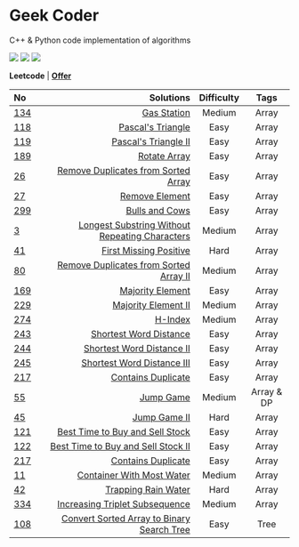 # Geek Coder

C++ & Python code implementation of algorithms

![](https://img.shields.io/badge/language-C%2B%2B-green) ![](https://img.shields.io/badge/language-Python-red) ![](https://img.shields.io/badge/thinking-cool-yellow)

**Leetcode** | **[Offer](https://github.com/gmlyytt-YANG/algorithm/blob/master/miscellaneous/offer.md)**



| No | Solutions | Difficulty | Tags | 
| :------| ------: | :------: |:------: |
| [134](https://leetcode.com/problems/gas-station/description/) | [Gas Station](https://github.com/gmlyytt-YANG/algorithm/blob/master/tutorial/leetcode_134.%20Gas%20Station.md) | Medium |Array|
| [118](https://leetcode.com/problems/pascals-triangle/description/) | [Pascal's Triangle](https://github.com/gmlyytt-YANG/algorithm/blob/master/tutorial/leetcode_118.%20Pascal's%20Triangle.md) | Easy | Array|
| [119](https://leetcode.com/problems/pascals-triangle-ii/description/) | [Pascal's Triangle II](https://github.com/gmlyytt-YANG/algorithm/blob/master/tutorial/leetcode_119.%20Pascal's%20Triangle%20II.md) | Easy | Array |
| [189](https://leetcode.com/problems/rotate-array/description/)| [Rotate Array](https://github.com/gmlyytt-YANG/algorithm/blob/master/tutorial/leetcode_189.%20Rotate%20Array.md) | Easy | Array|
| [26](https://leetcode.com/problems/remove-duplicates-from-sorted-array/description/)| [Remove Duplicates from Sorted Array](https://github.com/gmlyytt-YANG/algorithm/blob/master/tutorial/leetcode_26.%20Remove%20Duplicates%20from%20Sorted%20Array.md) | Easy | Array|
| [27](https://leetcode.com/problems/remove-element/)| [Remove Element](https://github.com/gmlyytt-YANG/algorithm/blob/master/tutorial/leetcode_27.%20Remove%20Element.md) | Easy | Array|
| [299](https://leetcode.com/problems/bulls-and-cows/)| [Bulls and Cows](https://github.com/gmlyytt-YANG/algorithm/blob/master/tutorial/leetcode_299.%20Bulls%20and%20Cows.md) | Easy | Array|
| [3](https://leetcode.com/problems/longest-substring-without-repeating-characters/)| [Longest Substring Without Repeating Characters](https://github.com/gmlyytt-YANG/algorithm/blob/master/tutorial/leetcode_3.%20Longest%20Substring%20Without%20Repeating%20Characters.md) | Medium | Array|
| [41](https://leetcode.com/problems/first-missing-positive/description/)| [First Missing Positive](https://github.com/gmlyytt-YANG/algorithm/blob/master/tutorial/leetcode_41.%20First%20Missing%20Positive.md) | Hard | Array|
| [80](https://leetcode.com/problems/remove-duplicates-from-sorted-array-ii/description/)| [Remove Duplicates from Sorted Array II](https://github.com/gmlyytt-YANG/algorithm/blob/master/tutorial/leetcode_80.%20Remove%20Duplicates%20from%20Sorted%20Array%20II.md) | Medium | Array|
| [169](https://leetcode.com/problems/majority-element/)| [Majority Element](https://github.com/gmlyytt-YANG/algorithm/blob/master/tutorial/leetcode_169.%20Majority%20Element.md) | Easy | Array|
| [229](https://leetcode.com/problems/majority-element-ii/description/)| [Majority Element II](https://github.com/gmlyytt-YANG/algorithm/blob/master/tutorial/leetcode_229.%20Majority%20Element%20II.md) | Medium | Array|
| [274](https://leetcode.com/problems/h-index/)| [H-Index](https://github.com/gmlyytt-YANG/algorithm/blob/master/tutorial/leetcode_274.%20H-Index.md) | Medium | Array|
| [243](https://leetcode.com/problems/shortest-word-distance/)| [Shortest Word Distance](https://github.com/gmlyytt-YANG/algorithm/blob/master/tutorial/leetcode_243.%20Shortest%20Word%20Distance.md) | Easy | Array|
| [244](https://leetcode.com/problems/shortest-word-distance-ii/description/)| [Shortest Word Distance II](https://github.com/gmlyytt-YANG/algorithm/blob/master/tutorial/leetcode_244.%20Shortest%20Word%20Distance%20II.md) | Easy | Array|
| [245](https://leetcode.com/problems/shortest-word-distance-iii/description/)| [Shortest Word Distance III](https://github.com/gmlyytt-YANG/algorithm/blob/master/tutorial/leetcode_245.%20Shortest%20Word%20Distance%20III.md) | Easy | Array|
| [217](https://leetcode.com/problems/contains-duplicate/)| [Contains Duplicate](https://github.com/gmlyytt-YANG/algorithm/blob/master/tutorial/leetcode_217.%20Contains%20Duplicate.md) | Easy | Array|
| [55](https://leetcode.com/problems/jump-game/)| [Jump Game](https://github.com/gmlyytt-YANG/algorithm/blob/master/tutorial/leetcode_55.%20Jump%20Game.md) | Medium | Array & DP|
| [45](https://leetcode.com/problems/jump-game-ii/)| [Jump Game II](https://github.com/gmlyytt-YANG/algorithm/blob/master/tutorial/leetcode_45.%20Jump%20Game%20II.md) | Hard | Array|
| [121](https://leetcode.com/problems/best-time-to-buy-and-sell-stock/)| [Best Time to Buy and Sell Stock](https://github.com/gmlyytt-YANG/algorithm/blob/master/tutorial/leetcode_121.%20Best%20Time%20to%20Buy%20and%20Sell%20Stock.md) | Easy | Array|
| [122](https://leetcode.com/problems/best-time-to-buy-and-sell-stock-ii/)| [Best Time to Buy and Sell Stock II](https://github.com/gmlyytt-YANG/algorithm/blob/master/tutorial/leetcode_122.%20Best%20Time%20to%20Buy%20and%20Sell%20Stock%20II.md) | Easy | Array|
| [217](https://leetcode.com/problems/contains-duplicate/)| [Contains Duplicate](https://github.com/gmlyytt-YANG/algorithm/blob/master/tutorial/leetcode_217.%20Contains%20Duplicate.md) | Easy | Array|
| [11](https://leetcode.com/problems/container-with-most-water/)| [Container With Most Water](https://github.com/gmlyytt-YANG/algorithm/blob/master/tutorial/leetcode_11.%20Container%20With%20Most%20Water.md) | Medium | Array|
| [42](https://leetcode.com/problems/trapping-rain-water/)| [Trapping Rain Water](https://github.com/gmlyytt-YANG/algorithm/blob/master/tutorial/leetcode_42.%20Trapping%20Rain%20Water.md) | Hard | Array|
| [334](https://leetcode.com/problems/increasing-triplet-subsequence/)| [Increasing Triplet Subsequence](https://github.com/gmlyytt-YANG/algorithm/blob/master/tutorial/leetcode_334.%20Increasing%20Triplet%20Subsequence.md) | Medium | Array|
| [108](https://leetcode.com/problems/convert-sorted-array-to-binary-search-tree/)| [Convert Sorted Array to Binary Search Tree](https://github.com/gmlyytt-YANG/algorithm/blob/master/tutorial/leetcode_108.%20Convert%20Sorted%20Array%20to%20Binary%20Search%20Tree.md) | Easy | Tree|
